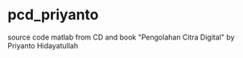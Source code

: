 # pcd_priyanto
source code matlab from CD and book "Pengolahan Citra Digital" by Priyanto Hidayatullah
